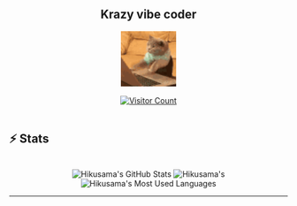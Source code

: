 <h2 align="center">
Krazy vibe coder 
</h2>

  <div align="center">
 
<img align="center" src="cat-typing.gif" width="100" />
  </div>
</br>
  <div align="center">
    <a href="https://hits.sh/github.com/hikusama/hikusama/" target="_blank">
      <img 
        src="https://hits.sh/github.com/hikusama/hikusama.svg?style=flat-square&label=Visitors&color=00cc88&labelColor=222222" 
        alt="Visitor Count" />
    </a>
  </div>
<br>

  ## ⚡️ Stats

<br>

<div align=center>
  <img width=390 src="https://github-readme-stats.vercel.app/api?username=Hikusama&theme=transparent&count_private=true&show_icons=true&rank_icon=github&locale=en" alt="Hikusama's GitHub Stats" />
  <img width=390 src="https://github-readme-streak-stats.herokuapp.com/?user=Hikusama&theme=transparent&count_private=true&border_radius=10&locale=en" alt="Hikusama's" />
  <img width=325 src="https://github-readme-stats.vercel.app/api/top-langs?username=Hikusama&theme=transparent&layout=donut&hide=css&langs_count=8&border_radius=10&show_icons=true&locale=en" alt="Hikusama's Most Used Languages" />
</div>

<hr>


